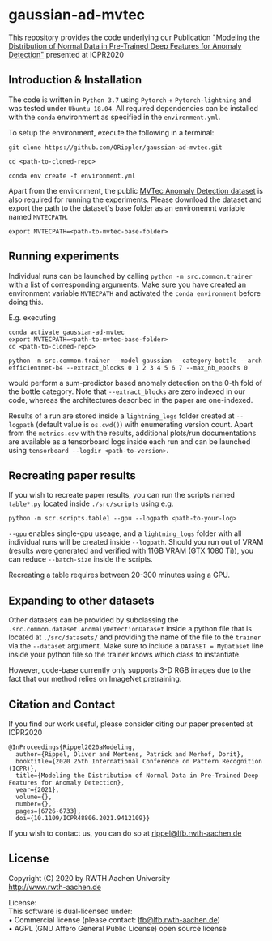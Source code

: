 # gaussian-ad-mvtec

This repository provides the code underlying our Publication ["Modeling the Distribution of Normal Data in Pre-Trained Deep Features for Anomaly Detection"](https://arxiv.org/abs/2005.14140) presented at ICPR2020

## Introduction & Installation

The code is written in `Python 3.7` using `Pytorch` + `Pytorch-lightning` and was tested under `Ubuntu 18.04`.
All required dependencies can be installed with the `conda` environment as specified in the `environment.yml`.

To setup the environment, execute the following in a terminal:

```
git clone https://github.com/ORippler/gaussian-ad-mvtec.git

cd <path-to-cloned-repo>

conda env create -f environment.yml
```

Apart from the environment, the public [MVTec Anomaly Detection dataset](https://www.mvtec.com/de/unternehmen/forschung/datasets/mvtec-ad/) is also required for running the experiments.
Please download the dataset and export the path to the dataset's base folder as an environemnt variable named `MVTECPATH`.

```
export MVTECPATH=<path-to-mvtec-base-folder>
```

## Running experiments

Individual runs can be launched by calling `python -m src.common.trainer` with a list of corresponding arguments.
Make sure you have created an environment variable `MVTECPATH` and activated the `conda environment` before doing this.

E.g. executing

```
conda activate gaussian-ad-mvtec
export MVTECPATH=<path-to-mvtec-base-folder>
cd <path-to-cloned-repo>

python -m src.common.trainer --model gaussian --category bottle --arch efficientnet-b4 --extract_blocks 0 1 2 3 4 5 6 7 --max_nb_epochs 0
```
would perform a sum-predictor based anomaly detection on the 0-th fold of the bottle category.
Note that `--extract_blocks` are zero indexed in our code, whereas the architectures described in the paper are one-indexed.

Results of a run are stored inside a `lightning_logs` folder created at `--logpath` (default value is `os.cwd()`) with enumerating version count.
Apart from the `metrics.csv` with the results, additional plots/run documentations are available as a tensorboard logs inside each run and can be launched using `tensorboard --logdir <path-to-version>`.

## Recreating paper results

If you wish to recreate paper results, you can run the scripts named `table*.py` located inside `./src/scripts` using e.g.

```
python -m scr.scripts.table1 --gpu --logpath <path-to-your-log>
```

`--gpu` enables single-gpu useage, and a `lightning_logs` folder with all individual runs will be created inside `--logpath`.
Should you run out of VRAM (results were generated and verified with 11GB VRAM (GTX 1080 Ti)), you can reduce `--batch-size` inside the scripts.

Recreating a table requires between 20-300 minutes using a GPU.

## Expanding to other datasets

Other datasets can be provided by subclassing the `.src.common.dataset.AnomalyDetectionDataset` inside a python file that is located at `./src/datasets/` and providing the name of the file to the `trainer` via the `--dataset` argument.
Make sure to include a `DATASET = MyDataset` line inside your python file so the trainer knows which class to instantiate.

However, code-base currently only supports 3-D RGB images due to the fact that our method relies on ImageNet pretraining.

## Citation and Contact

If you find our work useful, please consider citing our paper presented at ICPR2020

```
@InProceedings{Rippel2020aModeling,
  author={Rippel, Oliver and Mertens, Patrick and Merhof, Dorit},
  booktitle={2020 25th International Conference on Pattern Recognition (ICPR)}, 
  title={Modeling the Distribution of Normal Data in Pre-Trained Deep Features for Anomaly Detection}, 
  year={2021},
  volume={},
  number={},
  pages={6726-6733},
  doi={10.1109/ICPR48806.2021.9412109}}
```

If you wish to contact us, you can do so at rippel@lfb.rwth-aachen.de


## License

Copyright (C) 2020 by RWTH Aachen University                      
http://www.rwth-aachen.de                                             
                                                                         
License:                                                                                                                                       
This software is dual-licensed under:                                 
• Commercial license (please contact: lfb@lfb.rwth-aachen.de)         
• AGPL (GNU Affero General Public License) open source license 
